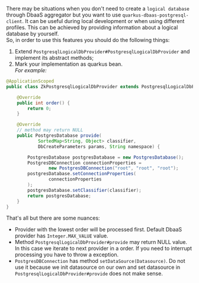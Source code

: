 There may be situations when you don't need to create a `logical database` through DbaaS 
aggregator but you want to use `quarkus-dbaas-postgresql-client`. It can be useful during local development or 
when using different profiles. This can be achieved by providing information about a logical database by yourself.   
So, in order to use this features you should do the following things:  

1) Extend `PostgresqlLogicalDbProvider#PostgresqlLogicalDbProvider` and implement its abstract methods;  
2) Mark your implementation as quarkus bean.  
*For example:*
```java
@ApplicationScoped
public class ZkPostgresqlLogicalDbProvider extends PostgresqlLogicalDbProvider {

    @Override
    public int order() {
        return 0;
    }

    @Override
    // method may return NULL
    public PostgresDatabase provide(
            SortedMap<String, Object> classifier,
            DbCreateParameters params, String namespace) {

        PostgresDatabase postgresDatabase = new PostgresDatabase();
        PostgresDBConnection connectionProperties =
                new PostgresDBConnection("root", "root", "root");
        postgresDatabase.setConnectionProperties(
                connectionProperties
        );
        postgresDatabase.setClassifier(classifier);
        return postgresDatabase;  
    }
}
```  
That's all but there are some nuances:
* Provider with the lowest order will be processed first. 
Default DbaaS provider has `Integer.MAX_VALUE` value.
*  Method `PostgresqlLogicalDbProvider#provide` may return NULL value. In this case we iterate to next provider
 in a order. If you need to interrupt processing you have to throw a exception.
* `PostgresDBConnection` has method `setDataSource(Datasource)`. Do not use it 
because we init datasource on our own and set datasource in `PostgresqlLogicalDbProvider#provide` does not make sense. 